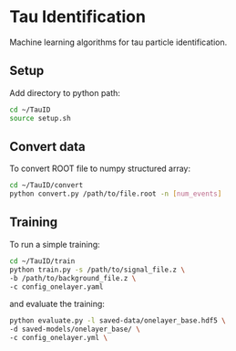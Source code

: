 # Tau Identification
Machine learning algorithms for tau particle identification.

## Setup
Add directory to python path:
```bash
cd ~/TauID
source setup.sh
```
## Convert data
To convert ROOT file to numpy structured array:
```bash
cd ~/TauID/convert
python convert.py /path/to/file.root -n [num_events]
```
## Training
To run a simple training:
```bash
cd ~/TauID/train
python train.py -s /path/to/signal_file.z \
-b /path/to/background_file.z \
-c config_onelayer.yaml
```

and evaluate the training:
```bash
python evaluate.py -l saved-data/onelayer_base.hdf5 \
-d saved-models/onelayer_base/ \
-c config_onelayer.yml \
```
